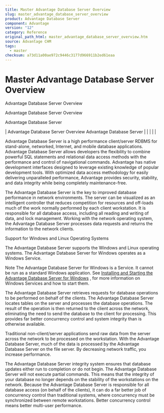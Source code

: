 ```yaml
---
title: Master Advantage Database Server Overview
slug: master_advantage_database_server_overview
product: Advantage Database Server
component: Advantage
version: "12"
category: Reference
original_path_html: master_advantage_database_server_overview.htm
source: Advantage CHM
tags:
  - master
checksum: a73d11a00ae972c9446c3177d966911b2ed61eaa
---
```


# Master Advantage Database Server Overview

Advantage Database Server Overview

Advantage Database Server Overview

Advantage Database Server

| Advantage Database Server Overview  Advantage Database Server |  |  |  |  |

Advantage Database Server is a high performance client/server RDBMS for stand-alone, networked, Internet, and mobile database applications. Advantage Database Server allows developers the flexibility to combine powerful SQL statements and relational data access methods with the performance and control of navigational commands. Advantage has native development interfaces designed to leverage existing knowledge of popular development tools. With optimized data access methodology for easily delivering unparalleled performance, Advantage provides security, stability, and data integrity while being completely maintenance-free.

The Advantage Database Server is the key to improved database performance in network environments. The server can be visualized as an intelligent controller that reduces competition for resources and off-loads much of the work normally performed by each client workstation. It is responsible for all database access, including all reading and writing of data, and lock management. Working with the network operating system, the Advantage Database Server processes data requests and returns the information to the network clients.

Support for Windows and Linux Operating Systems

The Advantage Database Server supports the Windows and Linux operating systems. The Advantage Database Server for Windows operates as a Windows Service.

Note The Advantage Database Server for Windows is a Service. It cannot be run as a standard Windows application. See [Installing and Starting the Advantage Database Server for Windows](master_installing_and_starting_the_advantage_database_server_for_windows_nt_2000_2003.md) , for more information on Windows Services and how to start them.

The Advantage Database Server retrieves requests for database operations to be performed on behalf of the clients. The Advantage Database Server locates tables on the server and processes the database operations. The result of the operation is then returned to the client across the network, eliminating the need to send the database to the client for processing. This provides far better concurrency control and system integrity than is otherwise available.

Traditional non-client/server applications send raw data from the server across the network to be processed on the workstation. With the Advantage Database Server, much of the data is processed by the Advantage Database Server on the file server. By decreasing network traffic, you increase performance.

The Advantage Database Server integrity system ensures that database updates either run to completion or do not begin. The Advantage Database Server will not execute partial commands. This means that the integrity of your database no longer depends on the stability of the workstations on the network. Because the Advantage Database Server is responsible for all database access (on behalf of the clients), it can do a far better job of concurrency control than traditional systems, where concurrency must be synchronized between remote workstations. Better concurrency control means better multi-user performance.
